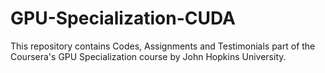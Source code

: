 # GPU-Specialization-CUDA
This repository contains Codes, Assignments and Testimonials part of the Coursera's GPU Specialization course by John Hopkins University. 
